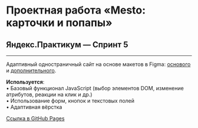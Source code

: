 # Проектная работа «Mesto: карточки и попапы»
## Яндекс.Практикум — Спринт 5
------
Адаптивный одностраничный сайт на основе макетов в Figma: [основого](https://www.figma.com/file/2cn9N9jSkmxD84oJik7xL7/JavaScript.-Sprint-4?node-id=0%3A1) и [дополнительного](https://www.figma.com/file/bjyvbKKJN2naO0ucURl2Z0/JavaScript.-Sprint-5?node-id=0%3A1).

**Используется**:\
• Базовый функционал JavaScript (выбор элементов DOM, изменение атрибутов, реакции на клик и др.)\
• Использование форм, кнопок и текстовых полей\
• Адаптивная вёрстка

[Ссылка в GitHub Pages](https://mmpotapov.github.io/mesto/)
